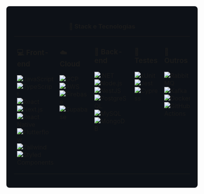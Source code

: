 <div align="center" style="background-color:#0d1117; padding: 20px; border-radius: 8px;">

### 🚀 Stack e Tecnologias

<table align="center">
  <tr>
    <td align="left" valign="top">

### 💻 Front-end  
![JavaScript](https://img.shields.io/badge/JavaScript-F7DF1E?style=flat&logo=javascript&logoColor=black)  
![TypeScript](https://img.shields.io/badge/TypeScript-3178C6?style=flat&logo=typescript&logoColor=white)  
![React](https://img.shields.io/badge/React-20232A?style=flat&logo=react&logoColor=61DAFB)  
![Next.js](https://img.shields.io/badge/Next.js-000000?style=flat&logo=nextdotjs&logoColor=white)  
![React Native](https://img.shields.io/badge/React_Native-20232A?style=flat&logo=react&logoColor=61DAFB)  
![Flutterflow](https://img.shields.io/badge/Flutterflow-7B61FF?style=flat&logo=flutter&logoColor=white)  
![Tailwind](https://img.shields.io/badge/Tailwind_CSS-06B6D4?style=flat&logo=tailwind-css&logoColor=white)  
![Styled Components](https://img.shields.io/badge/Styled--Components-DB7093?style=flat&logo=styled-components&logoColor=white)  

</td>
<td align="left" valign="top">

### ☁️ Cloud  
![GCP](https://img.shields.io/badge/Google_Cloud-4285F4?style=flat&logo=googlecloud&logoColor=white)  
![AWS](https://img.shields.io/badge/AWS-232F3E?style=flat&logo=amazon-aws&logoColor=white)  
![Firebase](https://img.shields.io/badge/Firebase-FFCA28?style=flat&logo=firebase&logoColor=black)  
![Supabase](https://img.shields.io/badge/Supabase-3ECF8E?style=flat&logo=supabase&logoColor=white)  

</td>
<td align="left" valign="top">

### 🧠 Back-end  
![.NET](https://img.shields.io/badge/.NET-512BD4?style=flat&logo=dotnet&logoColor=white)  
![Node.js](https://img.shields.io/badge/Node.js-339933?style=flat&logo=nodedotjs&logoColor=white)  
![NestJS](https://img.shields.io/badge/NestJS-E0234E?style=flat&logo=nestjs&logoColor=white)  
![PostgreSQL](https://img.shields.io/badge/PostgreSQL-4169E1?style=flat&logo=postgresql&logoColor=white)  
![MySQL](https://img.shields.io/badge/MySQL-005E87?style=flat&logo=mysql&logoColor=white)  
![MongoDB](https://img.shields.io/badge/MongoDB-47A248?style=flat&logo=mongodb&logoColor=white)  

</td>
<td align="left" valign="top">

### 🧪 Testes  
![xUnit](https://img.shields.io/badge/xUnit.net-512BD4?style=flat&logo=.net&logoColor=white)  
![Jest](https://img.shields.io/badge/Jest-C21325?style=flat&logo=jest&logoColor=white)  
![Cypress](https://img.shields.io/badge/Cypress-17202C?style=flat&logo=cypress&logoColor=white)  

</td>
<td align="left" valign="top">

### 🔧 Outros  
![RabbitMQ](https://img.shields.io/badge/RabbitMQ-FF6600?style=flat&logo=rabbitmq&logoColor=white)  
![Kafka](https://img.shields.io/badge/Kafka-231F20?style=flat&logo=apache-kafka&logoColor=white)  
![Docker](https://img.shields.io/badge/Docker-2496ED?style=flat&logo=docker&logoColor=white)  
![GitHub Actions](https://img.shields.io/badge/GitHub_Actions-2088FF?style=flat&logo=githubactions&logoColor=white)  

</td>
  </tr>
</table>

</div>
